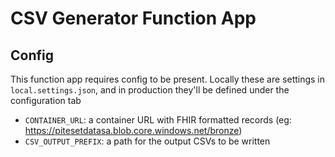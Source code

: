 # CSV Generator Function App

## Config

This function app requires config to be present. Locally these are settings in `local.settings.json`, and in production they'll be defined under the configuration tab

* `CONTAINER_URL`: a container URL with FHIR formatted records (eg: https://pitesetdatasa.blob.core.windows.net/bronze)
* `CSV_OUTPUT_PREFIX`: a path for the output CSVs to be written

